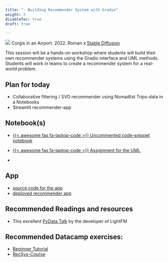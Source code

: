 ```yaml
---
title: "- Building Recommender System with Gradio"
weight: 3
disableToc: true
draft: true

---
```


![](/ds22/images/corgi_airport.png)
Corgis in an Airport. 2022. Roman x [Stable Diffusion](https://stability.ai/blog/stable-diffusion-public-release)


This session will be a hands-on workshop where students will build their own recommender systems using the Gradio interface and UML methods. Students will work in teams to create a recommender system for a real-world problem.


## Plan for today
* Collaborative filtering / SVD recommender using Nomadlist Trips-data in a Notebooks
* Streamlit recommender-app

## Notebook(s)
* [{{< awesome fas fa-laptop-code >}} Uncommented code-snippet notebook](https://colab.research.google.com/github/aaubs/ds-master/blob/main/notebooks/M1-recommender-nomadlis.ipynb)

* [{{< awesome fas fa-laptop-code >}} Assignment for the UML](https://colab.research.google.com/github/aaubs/ds-master/blob/main/notebooks/M1_Assignement_UML.ipynb)
* 
## App
* [source code for the app](/ds22/apps/nomadrecommender.zip)
* [deployed recommender app](https://rjuro-streamlit-nomad-recommender-app-recommender-b2qt3y.streamlitapp.com/)

## Recommended Readings and resources
* This excellent [PyData Talk](https://youtu.be/EgE0DUrYmo8) by the developer of LightFM

## Recommended Datacamp exercises:
* [Beginner Tutorial](https://www.datacamp.com/tutorial/recommender-systems-python)
* [RecSys-Course](https://www.datacamp.com/courses/building-recommendation-engines-in-python) 


<!-- 

## Recommended Datacamp exercises:
   * [Python](https://learn.datacamp.com/courses/unsupervised-learning-in-python) 

## Recommended Readings and resources
* [Python Data Science Handbook Chapter 5](https://jakevdp.github.io/PythonDataScienceHandbook/)
    * What Is Machine Learning?
    * Introducing Scikit-Learn
    * Feature Engineering
    * In Depth: Principal Component Analysis
    * In Depth: k-Means Clustering

* Implementation tutorials on YT PCA and K-means from [this list](https://www.youtube.com/playlist?list=PLqnslRFeH2Upcrywf-u2etjdxxkL8nl7E)
-->
